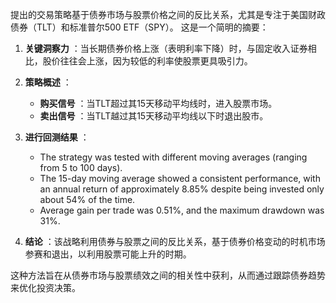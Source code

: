 提出的交易策略基于债券市场与股票价格之间的反比关系，尤其是专注于美国财政债券（TLT）和标准普尔500 ETF（SPY）。 这是一个简明的摘要：

1. **关键洞察力** ：当长期债券价格上涨（表明利率下降）时，与固定收入证券相比，股价往往会上涨，因为较低的利率使股票更具吸引力。

2. **策略概述** ：
   - **购买信号** ：当TLT超过其15天移动平均线时，进入股票市场。
   - **卖出信号** ：当TLT越过其15天移动平均线以下时退出股市。

3. **进行回测结果** ：
   - The strategy was tested with different moving averages (ranging from 5 to 100 days).
   - The 15-day moving average showed a consistent performance, with an annual return of approximately 8.85% despite being invested only about 54% of the time.
   - Average gain per trade was 0.51%, and the maximum drawdown was 31%.

4. **结论** ：该战略利用债券与股票之间的反比关系，基于债券价格变动的时机市场参赛和退出，以利用股票可能上升的时期。

这种方法旨在从债券市场与股票绩效之间的相关性中获利，从而通过跟踪债券趋势来优化投资决策。
